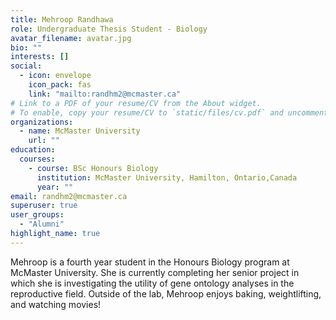 ```yaml
---
title: Mehroop Randhawa
role: Undergraduate Thesis Student - Biology
avatar_filename: avatar.jpg
bio: ""
interests: []
social:
  - icon: envelope
    icon_pack: fas
    link: "mailto:randhm2@mcmaster.ca"
# Link to a PDF of your resume/CV from the About widget.
# To enable, copy your resume/CV to `static/files/cv.pdf` and uncomment the lines below.
organizations:
  - name: McMaster University
    url: ""
education:
  courses:
    - course: BSc Honours Biology
      institution: McMaster University, Hamilton, Ontario,Canada
      year: ""
email: randhm2@mcmaster.ca
superuser: true
user_groups:
  - "Alumni"
highlight_name: true
---
```

Mehroop is a fourth year student in the Honours Biology program at McMaster University. She is currently completing her senior project in which she is investigating the utility of gene ontology analyses in the reproductive field. Outside of the lab, Mehroop enjoys baking, weightlifting, and watching movies!

